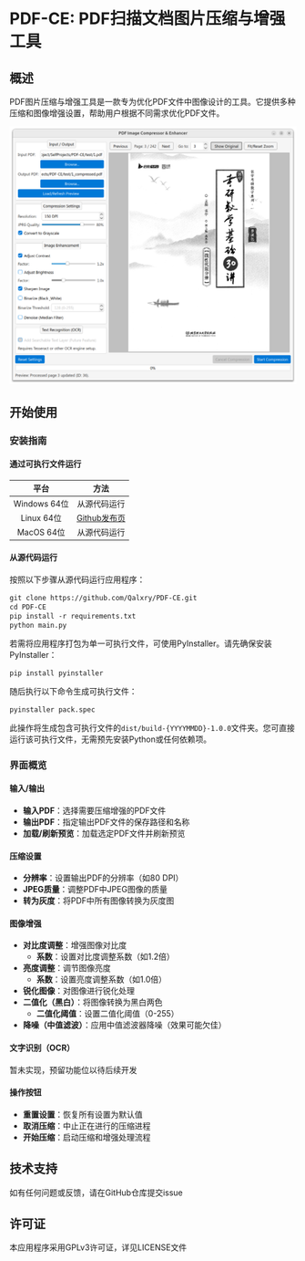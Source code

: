 # PDF-CE: PDF扫描文档图片压缩与增强工具

## 概述

PDF图片压缩与增强工具是一款专为优化PDF文件中图像设计的工具。它提供多种压缩和图像增强设置，帮助用户根据不同需求优化PDF文件。

![](../assets/image.png)

## 开始使用

### 安装指南

#### 通过可执行文件运行

| 平台 | 方法 |
|:---:|:---:|
| Windows 64位 | 从源代码运行 |
| Linux 64位 | [Github发布页](https://github.com/Qalxry/PDF-CE/releases/latest) |
| MacOS 64位 | 从源代码运行 |

#### 从源代码运行

按照以下步骤从源代码运行应用程序：

```shell
git clone https://github.com/Qalxry/PDF-CE.git
cd PDF-CE
pip install -r requirements.txt
python main.py
```

若需将应用程序打包为单一可执行文件，可使用PyInstaller。请先确保安装PyInstaller：

```shell
pip install pyinstaller
```

随后执行以下命令生成可执行文件：

```shell
pyinstaller pack.spec
```

此操作将生成包含可执行文件的`dist/build-{YYYYMMDD}-1.0.0`文件夹。您可直接运行该可执行文件，无需预先安装Python或任何依赖项。

### 界面概览

#### 输入/输出

- **输入PDF**：选择需要压缩增强的PDF文件
- **输出PDF**：指定输出PDF文件的保存路径和名称
- **加载/刷新预览**：加载选定PDF文件并刷新预览

#### 压缩设置

- **分辨率**：设置输出PDF的分辨率（如80 DPI）
- **JPEG质量**：调整PDF中JPEG图像的质量
- **转为灰度**：将PDF中所有图像转换为灰度图

#### 图像增强

- **对比度调整**：增强图像对比度
  - **系数**：设置对比度调整系数（如1.2倍）
- **亮度调整**：调节图像亮度
  - **系数**：设置亮度调整系数（如1.0倍）
- **锐化图像**：对图像进行锐化处理
- **二值化（黑白）**：将图像转换为黑白两色
  - **二值化阈值**：设置二值化阈值（0-255）
- **降噪（中值滤波）**：应用中值滤波器降噪（效果可能欠佳）

#### 文字识别（OCR）

暂未实现，预留功能位以待后续开发

#### 操作按钮

- **重置设置**：恢复所有设置为默认值
- **取消压缩**：中止正在进行的压缩进程
- **开始压缩**：启动压缩和增强处理流程

## 技术支持

如有任何问题或反馈，请在GitHub仓库提交issue

## 许可证

本应用程序采用GPLv3许可证，详见LICENSE文件